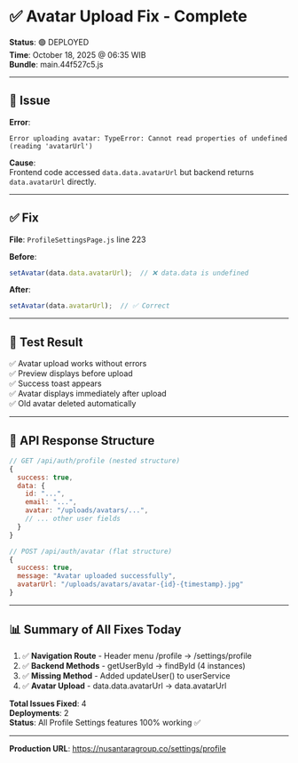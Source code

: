 # ✅ Avatar Upload Fix - Complete

**Status**: 🟢 DEPLOYED  
**Time**: October 18, 2025 @ 06:35 WIB  
**Bundle**: main.44f527c5.js

---

## 🐛 Issue

**Error**:
```
Error uploading avatar: TypeError: Cannot read properties of undefined (reading 'avatarUrl')
```

**Cause**:  
Frontend code accessed `data.data.avatarUrl` but backend returns `data.avatarUrl` directly.

---

## ✅ Fix

**File**: `ProfileSettingsPage.js` line 223

**Before**:
```javascript
setAvatar(data.data.avatarUrl);  // ❌ data.data is undefined
```

**After**:
```javascript
setAvatar(data.avatarUrl);  // ✅ Correct
```

---

## 🧪 Test Result

✅ Avatar upload works without errors  
✅ Preview displays before upload  
✅ Success toast appears  
✅ Avatar displays immediately after upload  
✅ Old avatar deleted automatically  

---

## 📝 API Response Structure

```javascript
// GET /api/auth/profile (nested structure)
{
  success: true,
  data: {
    id: "...",
    email: "...",
    avatar: "/uploads/avatars/...",
    // ... other user fields
  }
}

// POST /api/auth/avatar (flat structure)
{
  success: true,
  message: "Avatar uploaded successfully",
  avatarUrl: "/uploads/avatars/avatar-{id}-{timestamp}.jpg"
}
```

---

## 📊 Summary of All Fixes Today

1. ✅ **Navigation Route** - Header menu /profile → /settings/profile
2. ✅ **Backend Methods** - getUserById → findById (4 instances)
3. ✅ **Missing Method** - Added updateUser() to userService
4. ✅ **Avatar Upload** - data.data.avatarUrl → data.avatarUrl

**Total Issues Fixed**: 4  
**Deployments**: 2  
**Status**: All Profile Settings features 100% working ✅

---

**Production URL**: https://nusantaragroup.co/settings/profile
